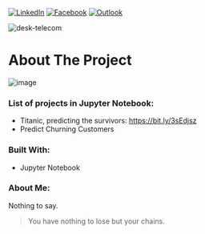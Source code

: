 <!--
-->



<!-- PROJECT SHIELDS -->
<!--
*** I'm using markdown "reference style" links for readability.
*** Reference links are enclosed in brackets [ ] instead of parentheses ( ).
*** See the bottom of this document for the declaration of the reference variables
*** for contributors-url, forks-url, etc. This is an optional, concise syntax you may use.
*** https://www.markdownguide.org/basic-syntax/#reference-style-links
-->

[![LinkedIn][linkedin-shield]][linkedin-url]
[![Facebook][facebook-shield]][facebook-url]
[![Outlook][outlook-shield]][outlook-url]

![desk-telecom](https://user-images.githubusercontent.com/28869251/104962354-030cf480-59b7-11eb-9ff6-8ede336198b2.jpg)


<!-- PROJECTS -->

# About The Project
![image](https://img.shields.io/badge/Python-3776AB?style=for-the-badge&logo=python&logoColor=white)

### List of projects in Jupyter Notebook:

- Titanic, predicting the survivors: https://bit.ly/3sEdjsz
- Predict Churning Customers



### Built With:

* Jupyter Notebook



<!-- MARKDOWN LINKS & IMAGES -->
<!-- https://www.markdownguide.org/basic-syntax/#reference-style-links -->
[linkedin-shield]: https://img.shields.io/badge/-LinkedIn-black.svg?style=for-the-badge&logo=linkedin&colorB=555
[linkedin-url]: https://www.linkedin.com/in/eduardodanjour/
[facebook-shield]:	https://img.shields.io/badge/Facebook-1877F2?style=for-the-badge&logo=facebook&logoColor=555
[facebook-url]: https://www.facebook.com/eduardo.danjour/
[outlook-shield]:https://img.shields.io/badge/Microsoft_Outlook-0078D4?style=for-the-badge&logo=microsoft-outlook&logoColor=555
[outlook-url]: https://www.facebook.com/eduardo.danjour/


### About Me:

Nothing to say.

>You have nothing to lose but your chains.

